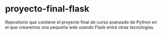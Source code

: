 # proyecto-final-flask
Repositorio que contiene el proyecto final de curso avanzado de Python en el que crearemos una pequeña web usando Flask entre otras tecnologías.
